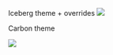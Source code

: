 Iceberg theme + overrides
<img src="https://github.com/mvpopuk/dotfiles/blob/main/iceberg_screenshot.png" />

Carbon theme

<img src="https://github.com/mvpopuk/dotfiles/blob/main/screenshot.png" />



